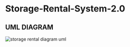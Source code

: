 # Storage-Rental-System-2.0
## UML DIAGRAM


![storage rental diagram uml](https://github.com/Tsireledzo2/Storage-Rental-System-2.0/assets/101458558/9f6ad223-69f7-4a4e-9d18-945aa96a627e)
